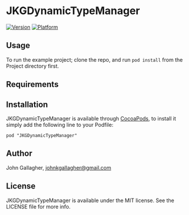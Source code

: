 # JKGDynamicTypeManager

[![Version](http://cocoapod-badges.herokuapp.com/v/JKGDynamicTypeManager/badge.png)](http://cocoadocs.org/docsets/JKGDynamicTypeManager)
[![Platform](http://cocoapod-badges.herokuapp.com/p/JKGDynamicTypeManager/badge.png)](http://cocoadocs.org/docsets/JKGDynamicTypeManager)

## Usage

To run the example project; clone the repo, and run `pod install` from the Project directory first.

## Requirements

## Installation

JKGDynamicTypeManager is available through [CocoaPods](http://cocoapods.org), to install
it simply add the following line to your Podfile:

    pod "JKGDynamicTypeManager"

## Author

John Gallagher, johnkgallagher@gmail.com

## License

JKGDynamicTypeManager is available under the MIT license. See the LICENSE file for more info.

